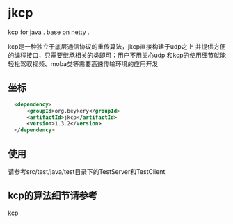 # jkcp

kcp for java . base on netty .

kcp是一种独立于底层通信协议的重传算法，jkcp直接构建于udp之上
并提供方便的编程接口，只需要继承相关的类即可；用户不用关心udp
和kcp的使用细节就能轻松驾驭视频、moba类等需要高速传输环境的应用开发

## 坐标

```xml
  <dependency>
      <groupId>org.beykery</groupId>
      <artifactId>jkcp</artifactId>
      <version>1.3.2</version>
  </dependency>
```

## 使用

请参考src/test/java/test目录下的TestServer和TestClient

## kcp的算法细节请参考

[kcp](https://github.com/skywind3000/kcp)
